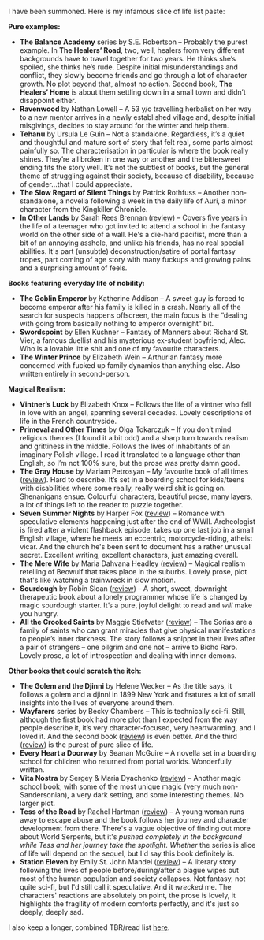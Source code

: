  I have been summoned. Here is my infamous slice of life list paste:  
  
**Pure examples:**  
  
* **The Balance Academy** series by S.E. Robertson – Probably the purest example. In **The Healers’ Road**, two, well, healers from very different backgrounds have to travel together for two years. He thinks she’s spoiled, she thinks he’s rude. Despite initial misunderstandings and conflict, they slowly become friends and go through a lot of character growth. No plot beyond that, almost no action. Second book, **The Healers’ Home** is about them settling down in a small town and didn’t disappoint either.
* **Ravenwood** by Nathan Lowell – A 53 y/o travelling herbalist on her way to a new mentor arrives in a newly established village and, despite initial misgivings, decides to stay around for the winter and help them.  
* **Tehanu** by Ursula Le Guin –  Not a standalone. Regardless, it’s a quiet and thoughtful and mature sort of story that felt real, some parts almost painfully so. The characterisation in particular is where the book really shines. They’re all broken in one way or another and the bittersweet ending fits the story well. It’s not the subtlest of books, but the general theme of struggling against their society, because of disability, because of gender…that I could appreciate.
* **The Slow Regard of Silent Things** by Patrick Rothfuss – Another non-standalone, a novella following a week in the daily life of Auri, a minor character from the Kingkiller Chronicle.  
* **In Other Lands** by Sarah Rees Brennan ([review](https://www.reddit.com/r/Fantasy/comments/dhepsc/paras_proper_reviews_in_other_lands_by_sarah_rees/)) – Covers five years in the life of a teenager who got invited to attend a school in the fantasy world on the other side of a wall. He's a die-hard pacifist, more than a bit of an annoying asshole, and unlike his friends, has no real special abilities. It's part (unsubtle) deconstruction/satire of portal fantasy tropes, part coming of age story with many fuckups and growing pains and a surprising amount of feels. 
  
**Books featuring everyday life of nobility:**  
  
* **The Goblin Emperor** by Katherine Addison – A sweet guy is forced to become emperor after his family is killed in a crash. Nearly all of the search for suspects happens offscreen, the main focus is the “dealing with going from basically nothing to emperor overnight” bit.
* **Swordspoint** by Ellen Kushner – Fantasy of Manners about Richard St. Vier, a famous duellist and his mysterious ex-student boyfriend, Alec. Who is a lovable little shit and one of my favourite characters.
* **The Winter Prince** by Elizabeth Wein – Arthurian fantasy more concerned with fucked up family dynamics than anything else. Also written entirely in second-person.  
  
**Magical Realism:**  
  
* **Vintner’s Luck** by Elizabeth Knox – Follows the life of a vintner who fell in love with an angel, spanning several decades. Lovely descriptions of life in the French countryside.
* **Primeval and Other Times** by Olga Tokarczuk – If you don’t mind religious themes (I found it a bit odd) and a sharp turn towards realism and grittiness in the middle. Follows the lives of inhabitants of an imaginary Polish village. I read it translated to a language other than English, so I’m not 100% sure, but the prose was pretty damn good.
* **The Gray House** by Mariam Petrosyan – My favourite book of all times ([review](https://www.reddit.com/r/Fantasy/comments/7ni6tw/improperlys_proper_reviews_the_gray_house_by/)). Hard to describe. It’s set in a boarding school for kids/teens with disabilities where some really, really weird shit is going on. Shenanigans ensue. Colourful characters, beautiful prose, many layers, a lot of things left to the reader to puzzle together.  
* **Seven Summer Nights** by Harper Fox ([review](https://www.reddit.com/r/Fantasy/comments/bci6w7/paras_proper_reviews_seven_summer_nights_by/)) – Romance with speculative elements happening just after the end of WWII. Archeologist is fired after a violent flashback episode, takes up one last job in a small English village, where he meets an eccentric, motorcycle-riding, atheist vicar. And the church he's been sent to document has a rather unusual secret. Excellent writing, excellent characters, just amazing overall. 
* **The Mere Wife** by Maria Dahvana Headley ([review](https://www.reddit.com/r/Fantasy/comments/aabn3b/paras_proper_reviews_the_mere_wife_by_maria/)) – Magical realism retelling of Beowulf that takes place in the suburbs. Lovely prose, plot that's like watching a trainwreck in slow motion.
* **Sourdough** by Robin Sloan ([review](https://www.reddit.com/r/Fantasy/comments/d8qyh6/paras_proper_reviews_sourdough_by_robin_sloan/)) – A short, sweet, downright therapeutic book about a lonely programmer whose life is changed by magic sourdough starter. It’s a pure, joyful delight to read and *will* make you hungry.  
* **All the Crooked Saints** by Maggie Stiefvater ([review](https://www.reddit.com/r/Fantasy/comments/dofpcq/paras_proper_reviews_all_the_crooked_saints_by/)) – The Sorias are a family of saints who can grant miracles that give physical manifestations to people’s inner darkness. The story follows a snippet in their lives after a pair of strangers – one pilgrim and one not – arrive to Bicho Raro. Lovely prose, a lot of introspection and dealing with inner demons.  
  
**Other books that could scratch the itch:**  
  
* **The Golem and the Djinni** by Helene Wecker – As the title says, it follows a golem and a djinni in 1899 New York and features a lot of small insights into the lives of everyone around them.
* **Wayfarers** series by Becky Chambers – This is technically sci-fi. Still, although the first book had more plot than I expected from the way people describe it, it’s very character-focused, very heartwarming, and I loved it. And the second book ([review](https://www.reddit.com/r/Fantasy/comments/9fv8f7/paras_proper_reviews_a_closed_and_common_orbit_by/)) is even better. And the third ([review](https://www.reddit.com/r/Fantasy/comments/ddc9om/paras_proper_reviews_record_of_a_spaceborn_few_by/)) is the purest of pure slice of life.
* **Every Heart a Doorway** by Seanan McGuire – A novella set in a boarding school for children who returned from portal worlds. Wonderfully written.
* **Vita Nostra** by Sergey & Maria Dyachenko ([review](https://www.reddit.com/r/Fantasy/comments/dg268b/paras_proper_reviews_vita_nostra_by_sergey_maria/)) – Another magic school book, with some of the most unique magic (very much non-Sandersonian), a very dark setting, and some interesting themes. No larger plot.   
* **Tess of the Road** by Rachel Hartman ([review](https://www.reddit.com/r/Fantasy/comments/canyq2/paras_proper_reviews_tess_of_the_road_by_rachel/)) – A young woman runs away to escape abuse and the book follows her journey and character development from there. There's a vague objective of finding out more about World Serpents, but it's *pushed completely in the background while Tess and her journey take the spotlight. Whether* the series is slice of life will depend on the sequel, but I'd say this book definitely is.
* **Station Eleven** by Emily St. John Mandel ([review](https://www.reddit.com/r/Fantasy/comments/dby8sz/paras_proper_reviews_station_eleven_by_emily_st/)) – A literary story following the lives of people before/during/after a plague wipes out most of the human population and society collapses. Not fantasy, not quite sci-fi, but I'd still call it speculative. And it _wrecked_ me. The characters' reactions are absolutely on point, the prose is lovely, it highlights the fragility of modern comforts perfectly, and it's just so deeply, deeply sad.
  
I also keep a longer, combined TBR/read list [here](https://www.goodreads.com/review/list/17550719-wanderer-para?shelf=sff-slice-of-life). 